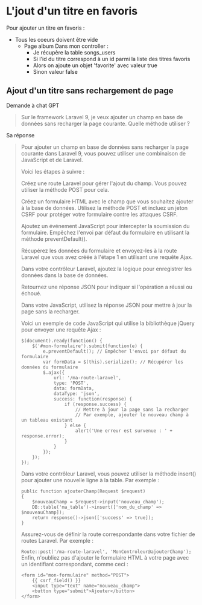 # L'jout d'un titre en favoris

Pour ajouter un titre en favoris : 

- Tous les coeurs doivent être vide
  - Page album
  Dans mon controller : 
    - Je récupère la table songs_users 
    - Si l'id du titre correspond à un id parmi la liste des titres favoris
    - Alors on ajoute un objet 'favorite' avec valeur true
    - Sinon valeur false 


## Ajout d'un titre sans rechargement de page

Demande à chat GPT  
> Sur le framework Laravel 9, je veux ajouter un champ en base de données sans recharger la page courante. Quelle méthode utiliser ?

Sa réponse

>Pour ajouter un champ en base de données sans recharger la page courante dans Laravel 9, vous pouvez utiliser une combinaison de JavaScript et de Laravel.
>
>Voici les étapes à suivre :
> 
> Créez une route Laravel pour gérer l'ajout du champ. Vous pouvez utiliser la méthode POST pour cela.
> 
> Créez un formulaire HTML avec le champ que vous souhaitez ajouter à la base de données. Utilisez la méthode POST et incluez un jeton CSRF pour protéger votre formulaire contre les attaques CSRF.
> 
> Ajoutez un événement JavaScript pour intercepter la soumission du formulaire. Empêchez l'envoi par défaut du formulaire en utilisant la méthode preventDefault().
> 
> Récupérez les données du formulaire et envoyez-les à la route Laravel que vous avez créée à l'étape 1 en utilisant une requête Ajax.
> 
> Dans votre contrôleur Laravel, ajoutez la logique pour enregistrer les données dans la base de données.
> 
> Retournez une réponse JSON pour indiquer si l'opération a réussi ou échoué.
> 
> Dans votre JavaScript, utilisez la réponse JSON pour mettre à jour la page sans la recharger.
> 
> Voici un exemple de code JavaScript qui utilise la bibliothèque jQuery pour envoyer une requête Ajax :
> ```
> $(document).ready(function() {
>     $('#mon-formulaire').submit(function(e) {
>         e.preventDefault(); // Empêcher l'envoi par défaut du formulaire
>         var formData = $(this).serialize(); // Récupérer les données du formulaire
>         $.ajax({
>             url: '/ma-route-laravel',
>             type: 'POST',
>             data: formData,
>             dataType: 'json',
>             success: function(response) {
>                 if (response.success) {
>                     // Mettre à jour la page sans la recharger
>                     // Par exemple, ajouter le nouveau champ à un tableau existant
>                 } else {
>                     alert('Une erreur est survenue : ' + response.error);
>                 }
>             }
>         });
>     });
> });
> ```
> Dans votre contrôleur Laravel, vous pouvez utiliser la méthode insert() pour ajouter une nouvelle ligne à la table. Par exemple :
> 
> ```
> public function ajouterChamp(Request $request)
> {
>     $nouveauChamp = $request->input('nouveau_champ');
>     DB::table('ma_table')->insert(['nom_du_champ' => $nouveauChamp]);
>     return response()->json(['success' => true]);
> }
>```
> Assurez-vous de définir la route correspondante dans votre fichier de routes Laravel. Par exemple :
> 
> ```Route::post('/ma-route-laravel', 'MonControleur@ajouterChamp');```
> Enfin, n'oubliez pas d'ajouter le formulaire HTML à votre page avec un identifiant correspondant, comme ceci :
> 
> ```
> <form id="mon-formulaire" method="POST">
>     {{ csrf_field() }}
>     <input type="text" name="nouveau_champ">
>     <button type="submit">Ajouter</button>
> </form>
>```